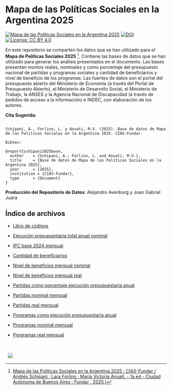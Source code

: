 # Mapa de las Políticas Sociales en la Argentina 2025

[![Mapa de las Políticas Sociales en la Argentina 2025](https://fund.ar/wp-content/uploads/2021/12/MapaPoliticasSociales.jpg)](https://fund.ar/publicacion/mapa-de-las-politicas-sociales-2025-continuidades-y-rupturas-durante-la-presidencia-de-javier-milei/)
[![DOI](https://zenodo.org/badge/DOI/10.5281/zenodo.15398182.svg)](https://doi.org/10.5281/zenodo.15398182)
[![License: CC BY 4.0](https://img.shields.io/badge/License-CC%20BY%20NC%20SA%204.0-lightgrey.svg)](https://creativecommons.org/licenses/by/4.0/)

En este repositorio se comparten los datos que se han utilizado para el **Mapa de Políticas Sociales 2025** [^1]. Contiene las bases de datos que se han utilizado para generar los análisis presentados en el documento. Las bases presentan montos reales, nominales y como porcentaje del presupuesto nacional de partidas y programas sociales y cantidad de beneficiarios y nivel de beneficio de los programas. Las fuentes de datos son el portal del presupuesto abierto del Ministerio de Economía (a través del Portal de Presupuesto Abierto), el Ministerio de Desarrollo Social, el Ministerio de Trabajo, la ANSES y la Agencia Nacional de Discapacidad (a través de pedidos de acceso a la información) e INDEC, con elaboración de los autores.



[^1]: [Mapa de las Políticas Sociales en la Argentina 2025 : CIAS-Fundar / Andrés Schipani ; Lara Forlino ; María Victoria Anuati. - 1a ed - Ciudad Autónoma de Buenos Aires : Fundar , 2025.)](https://fund.ar/publicacion/mapa-de-las-politicas-sociales-2025-continuidades-y-rupturas-durante-la-presidencia-de-javier-milei/)



**Cita Sugerida:**
```

Schipani, A., Forlino, L. y Anuati, M.V. (2025). Base de datos de Mapa de las Políticas Sociales en la Argentina 2025. CIAS-Fundar.

Bibtex:

@report{schipani2025base,
  author    = {Schipani, A.; Forlino, L. and Anuati, M.V.},
  title     = {Base de datos de Mapa de las Políticas Sociales en la Argentina 2025},
  year      = {2025},
  institution = {CIAS-Fundar},
  type      = {Document}
}

```

**Producción del Repositorio de Datos**: Alejandro Avenburg y Juan Gabriel Juara 


## Índice de archivos

- [Libro de códigos](https://github.com/datos-Fundar/mapa_politicas_sociales/blob/main/libro_de_codigos.pdf)

- [Ejecución presupuestaria total anual nominal](https://github.com/datos-Fundar/mapa_politicas_sociales/blob/main/ejecucion_presupuestaria_total_anual_nominal.csv)
- [IPC base 2024 mensual](https://github.com/datos-Fundar/mapa_politicas_sociales/blob/main/ipc_mensual.csv)
- [Cantidad de beneficiarios](https://github.com/datos-Fundar/mapa_politicas_sociales/blob/main/cantidad_de_beneficiarios.csv)
- [Nivel de beneficios mensual nominal](https://github.com/datos-Fundar/mapa_politicas_sociales/blob/main/nivel_beneficio_nominal_mensual.csv)
- [Nivel de beneficios mensual real](https://github.com/datos-Fundar/mapa_politicas_sociales/blob/main/nivel_beneficio_real_mensual.csv)
- [Partidas como porcentaje ejecución presupuestaria anual](https://github.com/datos-Fundar/mapa_politicas_sociales/blob/main/partidas_como_porcentaje_ejecucion_presupuestaria_anual.csv)
- [Partidas nominal mensual](https://github.com/datos-Fundar/mapa_politicas_sociales/blob/main/partidas_nominal_mensual.csv)
- [Partidas real mensual](https://github.com/datos-Fundar/mapa_politicas_sociales/blob/main/partidas_real_mensual.csv)
- [Programas como ejecución presupuestaria anual ](https://github.com/datos-Fundar/mapa_politicas_sociales/blob/main/programas_como_porcentaje_ejecucion_presupuestaria_anual.csv)
- [Programas nominal mensual](https://github.com/datos-Fundar/mapa_politicas_sociales/blob/main/programas_nominal_mensual.csv)
- [Programas real mensual](https://github.com/datos-Fundar/mapa_politicas_sociales/blob/main/programas_real_mensual.csv)





<div>&nbsp;</div>
<div>&nbsp;</div>
<div>
  &nbsp;
  <a href="https://fund.ar">
  <picture>
    <source media="(prefers-color-scheme: dark)" srcset="https://github.com/datos-Fundar/fundartools/assets/86327859/6ef27bf9-141f-4537-9d78-e16b80196959">
    <source media="(prefers-color-scheme: light)" srcset="https://github.com/datos-Fundar/fundartools/assets/86327859/aa8e7c72-4fad-403a-a8b9-739724b4c533">
    <img src="fund.ar"></img>
  </picture>
</a>

</div>
